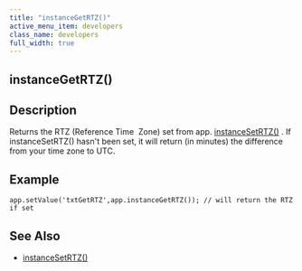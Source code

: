 ```yaml
---
title: "instanceGetRTZ()"
active_menu_item: developers
class_name: developers
full_width: true
---
```



## instanceGetRTZ()

## Description

Returns the RTZ (Reference Time  Zone) set from app. [instanceSetRTZ()](/developers/documentation/scripting-apis/client-api/date-time-management-functions/instancesetrtz) . If instanceSetRTZ() hasn't been set, it will return (in minutes) the difference from your time zone to UTC.

## Example

    app.setValue('txtGetRTZ',app.instanceGetRTZ()); // will return the RTZ if set
     
   

## See Also

 - [instanceSetRTZ()](/developers/documentation/scripting-apis/client-api/date-time-management-functions/instancesetrtz)

